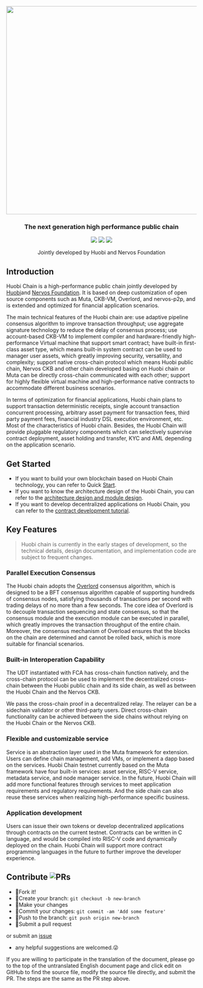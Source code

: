 
<p align="center">
  <a href="https://lhammer.cn/You-need-to-know-css/#/">
    <img src="./static/r-huobichain.jpeg" width="550">
  </a>
  <h3 align="center">The next generation high performance public chain</h3>
  <p align="center">
    <a href="https://opensource.org/licenses/Apache-2.0"><img src="https://img.shields.io/badge/License-Apache%202.0-green.svg"></a>
    <a href="http://makeapullrequest.com"><img src="https://img.shields.io/badge/PRs-welcome-brightgreen.svg"></a>
    <a href="https://github.com/HuobiGroup/huobi-chain"><img src="https://img.shields.io/github/stars/HuobiGroup/huobi-chain.svg?style=social"></a>
  </p>
  <p align="center">
     Jointly developed by Huobi and Nervos Foundation<br>
  </p>
</p>

## Introduction

Huobi Chain is a high-performance public chain jointly developed by [Huobi](https://www.huobigroup.com/)and [Nervos Foundation](https://www.nervos.org/). It is based on deep customization of open source components such as Muta, CKB-VM, Overlord, and nervos-p2p, and is extended and optimized for financial application scenarios.

The main technical features of the Huobi chain are: use adaptive pipeline consensus algorithm to improve transaction throughput; use aggregate signature technology to reduce the delay of consensus process; use account-based CKB-VM to implement compiler and hardware-friendly high-performance Virtual machine that support smart contract; have built-in first-class asset type, which means built-in system contract can be used to manager user assets, which greatly improving security, versatility, and complexity; support native cross-chain protocol which means Huobi public chain, Nervos CKB and other chain developed basing on Huobi chain or  Muta can be directly cross-chain communicated with each other; support for highly flexible virtual machine and high-performance native contracts to accommodate different business scenarios.

In terms of optimization for financial applications, Huobi chain plans to support transaction deterministic receipts, single account transaction concurrent processing, arbitrary asset payment for transaction fees, third party payment fees, financial industry DSL execution environment, etc. Most of the characteristics of Huobi chain. Besides, the Huobi Chain will provide pluggable regulatory components which can selectively supervise contract deployment, asset holding and transfer, KYC and AML depending on the application scenario.

## Get Started

- If you want to build your own blockchain based on Huobi Chain technology, you can refer to Quick [Start](./docs/getting_started.md).
- If you want to know the architecture design of the Huobi Chain, you can refer to the [architecture design and module design](./arch).
- If you want to develop decentralized applications on Huobi Chain, you can refer to the [contract development tutorial](./contract_demo).

## Key Features

> Huobi chain is currently in the early stages of development, so the technical details, design documentation, and implementation code are subject to frequent changes.

### Parallel Execution Consensus

The Huobi chain adopts the [Overlord][overlord] consensus algorithm, which is designed to be a BFT consensus algorithm capable of supporting hundreds of consensus nodes, satisfying thousands of transactions per second with trading delays of no more than a few seconds. The core idea of ​​Overlord is to decouple transaction sequencing and state consensus, so that the consensus module and the execution module can be executed in parallel, which greatly improves the transaction throughput of the entire chain. Moreover, the consensus mechanism of Overload ensures that the blocks on the chain are determined and cannot be rolled back, which is more suitable for financial scenarios.

### Built-in Interoperation Capability

The UDT instantiated with FCA has cross-chain function natively, and the cross-chain protocol can be used to implement the decentralized cross-chain between the Huobi public chain and its side chain, as well as between the Huobi Chain and the Nervos CKB.

We pass the cross-chain proof in a decentralized relay. The relayer can be a sidechain validator or other third-party users. Direct cross-chain functionality can be achieved between the side chains without relying on the Huobi Chain or the Nervos CKB. 

### Flexible and customizable service

Service is an abstraction layer used in the Muta framework for extension. Users can define chain management, add VMs, or implement a dapp based on the services. Huobi Chain testnet currently based on the Muta framework have four built-in services: asset service, RISC-V service, metadata service, and node manager service. In the future, Huobi Chain will add more functional features through services to meet application requirements and regulatory requirements. And the side chain can also reuse these services when realizing high-performance specific business.

### Application development

Users can issue their own tokens or develop decentralized applications through contracts on the current testnet. Contracts can be written in C language, and would be compiled into RISC-V code and dynamically deployed on the chain. Huobi Chain will support more contract programming languages ​​in the future to further improve the developer experience.

## Contribute ![PRs](https://img.shields.io/badge/PRs-welcome-brightgreen.svg)

- :fork_and_knife:Fork it!
- :twisted_rightwards_arrows:Create your branch: `git checkout -b new-branch`
- :wrench:Make your changes
- :memo:Commit your changes: `git commit -am 'Add some feature'`
- :rocket:Push to the branch: `git push origin new-branch`
- :tada:Submit a pull request

or submit an [issue](https://github.com/HuobiGroup/huobi-chain/issues) 

- any helpful suggestions are welcomed.:stuck_out_tongue_winking_eye:

If you are willing to participate in the translation of the document, please go to the top of the untranslated English document page and click edit on GitHub to find the source file, modify the source file directly, and submit the PR. The steps are the same as the PR step above.

[overlord]: https://github.com/cryptape/overlord
[risc-v]: https://www.wikiwand.com/en/RISC-V
[eip-150]: https://docs.google.com/spreadsheets/d/1n6mRqkBz3iWcOlRem_mO09GtSKEKrAsfO7Frgx18pNU/edit#gid=0
[ckb-vm]: https://github.com/nervosnetwork/ckb-vm
[minits]: https://github.com/cryptape/minits
[move]: https://developers.libra.org/docs/move-overview
[ckb-white-paper]: https://github.com/nervosnetwork/rfcs/blob/master/rfcs/0002-ckb/0002-ckb.md